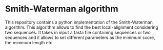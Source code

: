 # Smith-Waterman algorithm
This repository contains a python implementation of the Smith-Waterman algorithm. This algorithm allows to find the best local-alignment considering two sequences. It takes in input a fasta file containing sequences or two sequences and it allows to set different parameters as the minimum score, the minimum length etc.
